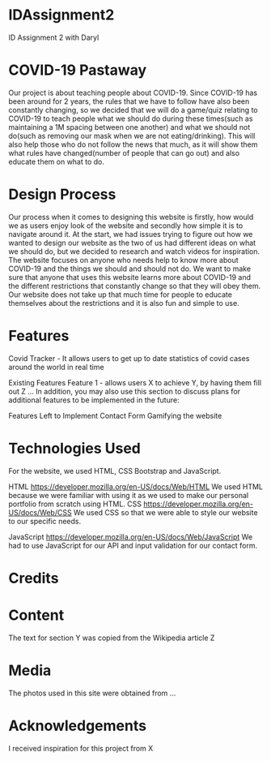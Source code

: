 # IDAssignment2
ID Assignment 2 with Daryl


# COVID-19 Pastaway


Our project is about teaching people about COVID-19. Since COVID-19 has been around for 2 years, the rules that we have to follow have also been constantly changing, so we decided that we will do a game/quiz relating to COVID-19 to teach people what we should do during these times(such as maintaining a 1M spacing between one another) and what we should not do(such as removing our mask when we are not eating/drinking). This will also help those who do not follow the news that much, as it will show them what rules have changed(number of people that can go out) and also educate them on what to do.



# Design Process

Our process when it comes to designing this website is firstly, how would we as users enjoy look of the website and secondly how simple it is to navigate around it. At the start, we had issues trying to figure out how we wanted to design our website as the two of us had different ideas on what we should do, but we decided to research and watch videos for inspiration. The website focuses on anyone who needs help to know more about COVID-19 and the things we should and should not do. We want to make sure that anyone that uses this website learns more about COVID-19 and the different restrictions that constantly change so that they will obey them. Our website does not take up that much time for people to educate themselves about the restrictions and it is also fun and simple to use.

# Features
Covid Tracker - It allows users to get up to date statistics of covid cases around the world in real time

Existing Features
Feature 1 - allows users X to achieve Y, by having them fill out Z
...
In addition, you may also use this section to discuss plans for additional features to be implemented in the future:

Features Left to Implement
Contact Form
Gamifying the website

# Technologies Used
For the website, we used HTML, CSS Bootstrap and JavaScript.

HTML https://developer.mozilla.org/en-US/docs/Web/HTML We used HTML because we were familiar with using it as we used to make our personal portfolio from scratch using HTML. 
CSS https://developer.mozilla.org/en-US/docs/Web/CSS We used CSS so that we were able to style our website to our specific needs.

JavaScript https://developer.mozilla.org/en-US/docs/Web/JavaScript We had to use JavaScript for our API and input validation for our contact form.

# Credits
# Content
The text for section Y was copied from the Wikipedia article Z
# Media
The photos used in this site were obtained from ...
# Acknowledgements
I received inspiration for this project from X
